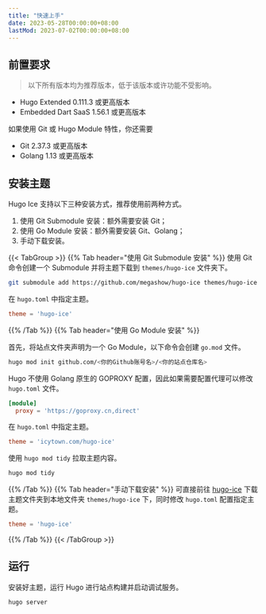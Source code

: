 ```yaml
---
title: "快速上手"
date: 2023-05-28T00:00:00+08:00
lastMod: 2023-07-02T00:00:00+08:00
---
```


## 前置要求

> 以下所有版本均为推荐版本，低于该版本或许功能不受影响。

- Hugo Extended 0.111.3 或更高版本
- Embedded Dart SaaS 1.56.1 或更高版本

如果使用 Git 或 Hugo Module 特性，你还需要

- Git 2.37.3 或更高版本
- Golang 1.13 或更高版本

## 安装主题

Hugo Ice 支持以下三种安装方式，推荐使用前两种方式。

1. 使用 Git Submodule 安装：额外需要安装 Git；
2. 使用 Go Module 安装：额外需要安装 Git、Golang；
3. 手动下载安装。

{{< TabGroup >}}
{{% Tab header="使用 Git Submodule 安装" %}}
使用 Git 命令创建一个 Submodule 并将主题下载到 `themes/hugo-ice` 文件夹下。

```bash
git submodule add https://github.com/megashow/hugo-ice themes/hugo-ice
```
在 `hugo.toml` 中指定主题。

```toml
theme = 'hugo-ice'
```
{{% /Tab %}}
{{% Tab header="使用 Go Module 安装" %}}

首先，将站点文件夹声明为一个 Go Module，以下命令会创建 `go.mod` 文件。

```bash
hugo mod init github.com/<你的Github账号名>/<你的站点仓库名>
```

Hugo 不使用 Golang 原生的 GOPROXY 配置，因此如果需要配置代理可以修改 `hugo.toml` 文件。

```toml
[module]
  proxy = 'https://goproxy.cn,direct'
```

在 `hugo.toml` 中指定主题。

```toml
theme = 'icytown.com/hugo-ice'
```

使用 `hugo mod tidy` 拉取主题内容。

```bash
hugo mod tidy
```
{{% /Tab %}}
{{% Tab header="手动下载安装" %}}
可直接前往 [hugo-ice](https://github.com/megashow/hugo-ice) 下载主题文件夹到本地文件夹 `themes/hugo-ice` 下，同时修改 `hugo.toml` 配置指定主题。

```toml
theme = 'hugo-ice'
```
{{% /Tab %}}
{{< /TabGroup >}}

## 运行

安装好主题，运行 Hugo 进行站点构建并启动调试服务。

```bash
hugo server
```

